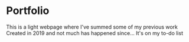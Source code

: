 # Portfolio

This is a light webpage where I've summed some of my previous work
Created in 2019 and not much has happened since... It's on my to-do list

